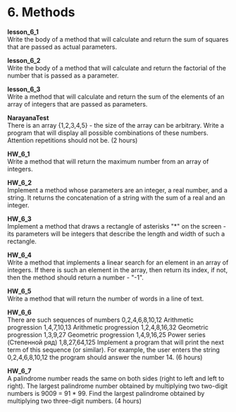 <h1> 6. Methods </h1>
		
<p>
<b> lesson_6_1 </b><br>
Write the body of a method that will calculate and return the sum of squares that are passed as actual parameters.
</p>

<p>
<b> lesson_6_2 </b><br>
Write the body of a method that will calculate and return the factorial of the number that is passed as a parameter.
</p>

<p>
<b> lesson_6_3 </b><br>
Write a method that will calculate and return the sum of the elements of an array of integers that are passed as parameters.
</p>

<p>
<b> NarayanaTest </b><br>
There is an array {1,2,3,4,5} - the size of the array can be arbitrary. Write a program that will display all possible combinations of these numbers. Attention repetitions should not be. (2 hours)
</p>

<p>
<b> HW_6_1 </b><br>
Write a method that will return the maximum number from an array of integers.
</p>

<p>
<b> HW_6_2 </b><br>
Implement a method whose parameters are an integer, a real number, and a string. It returns the concatenation of a string with the sum of a real and an integer.
</p>

<p>
<b> HW_6_3 </b><br>
Implement a method that draws a rectangle of asterisks "*" on the screen - its parameters will be integers that describe the length and width of such a rectangle.
</p>

<p>
<b> HW_6_4 </b><br>
Write a method that implements a linear search for an element in an array of integers. If there is such an element in the array, then return its index, if not, then the method should return a number - "-1".
</p>

<p>
<b> HW_6_5 </b><br>
Write a method that will return the number of words in a line of text.
</p>

<p>
<b> HW_6_6 </b><br>
There are such sequences of numbers
0,2,4,6,8,10,12     	Arithmetic progression
1,4,7,10,13				Arithmetic progression
1,2,4,8,16,32       	Geometric progression
1,3,9,27				Geometric progression
1,4,9,16,25      		Power series (Степенной ряд)
1,8,27,64,125
Implement a program that will print the next term of this sequence (or similar). For example, the user enters the string 0,2,4,6,8,10,12 the program should answer the number 14. (6 hours)
</p>

<p>
<b> HW_6_7 </b><br>
A palindrome number reads the same on both sides (right to left and left to right). The largest palindrome number obtained by multiplying two two-digit numbers is 9009 = 91 * 99.
Find the largest palindrome obtained by multiplying two three-digit numbers. (4 hours)
</p>
